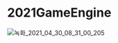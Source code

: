 # 2021GameEngine

![녹화_2021_04_30_08_31_00_205](https://user-images.githubusercontent.com/49023736/116630616-75b24680-a98e-11eb-9fde-ad926eb94d18.gif)
